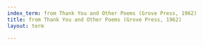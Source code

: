 ```yaml
---
index_term: from Thank You and Other Poems (Grove Press, 1962)
title: from Thank You and Other Poems (Grove Press, 1962)
layout: term

---
```

